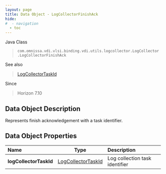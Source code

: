 ```yaml
---
layout: page
title: Data Object - LogCollectorFinishAck
hide:
#  - navigation
  - toc
---
```






Java Class
> `com.omnissa.vdi.vlsi.binding.vdi.utils.logcollector.LogCollector.LogCollectorFinishAck`

See also
> [LogCollectorTaskId](vdi.entity.LogCollectorTaskId.md)

Since
> Horizon 7.10


## Data Object Description

Represents finish acknowledgement with a task identifier.

## Data Object Properties

 Name | Type | Description
:---|:---:|:---
**logCollectorTaskId**| [LogCollectorTaskId](vdi.entity.LogCollectorTaskId.md)|  Log collection task identifier


 
